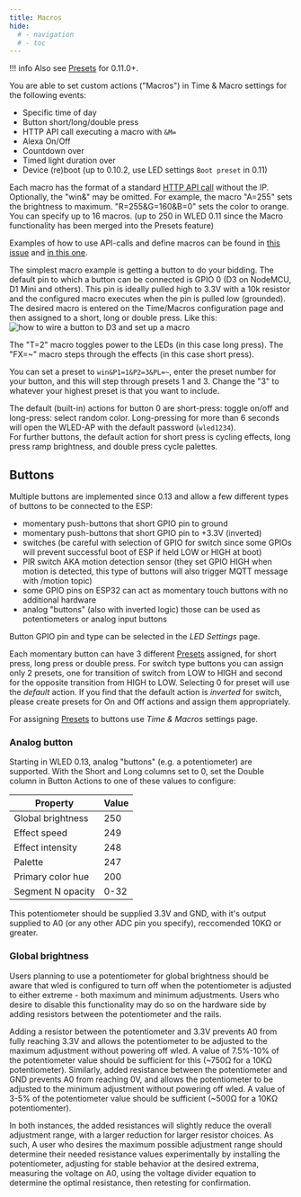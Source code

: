 ```yaml
---
title: Macros
hide:
  # - navigation
  # - toc
---
```

!!! info
    Also see [Presets](/features/presets) for 0.11.0+.

You are able to set custom actions ("Macros") in Time & Macro settings for the following events:

- Specific time of day
- Button short/long/double press
- HTTP API call executing a macro with `&M=`
- Alexa On/Off
- Countdown over
- Timed light duration over
- Device (re)boot (up to 0.10.2, use LED settings `Boot preset` in 0.11)

Each macro has the format of a standard [HTTP API call](/interfaces/http-api) without the IP. Optionally, the "win&" may be omitted.
For example, the macro "A=255" sets the brightness to maximum. "R=255&G=160&B=0" sets the color to orange.
You can specify up to 16 macros. (up to 250 in WLED 0.11 since the Macro functionality has been merged into the Presets feature)

Examples of how to use API-calls and define macros can be found in [this issue](https://github.com/Aircoookie/WLED/issues/801#issuecomment-635600255) and [in this one](https://github.com/Aircoookie/WLED/issues/199#issuecomment-520143239).

The simplest macro example is getting a button to do your bidding.  The default pin to which a button can be connected is GPIO 0 (D3 on NodeMCU, D1 Mini and others).  This pin is ideally pulled high to 3.3V with a 10k resistor and the configured macro executes when the pin is pulled low (grounded). The desired macro is entered on the Time/Macros configuration page and then assigned to a short, long or double press. Like this:
![how to wire a button to D3 and set up a macro](https://user-images.githubusercontent.com/40203361/64235553-e3c41300-cef8-11e9-833f-c5062aaba124.jpg)

The "T=2" macro toggles power to the LEDs (in this case long press).
The "FX=~" macro steps through the effects (in this case short press).

You can set a preset to `win&P1=1&P2=3&PL=~`, enter the preset number for your button, and this will step through presets 1 and 3. Change the "3" to whatever your highest preset is that you want to include.

The default (built-in) actions for button 0 are short-press: toggle on/off and long-press: select random color.
Long-pressing for more than 6 seconds will open the WLED-AP with the default password (`wled1234`).  
For further buttons, the default action for short press is cycling effects, long press ramp brightness, and double press cycle palettes.

## Buttons

Multiple buttons are implemented since 0.13 and allow a few different types of buttons to be connected to the ESP:
- momentary push-buttons that short GPIO pin to ground
- momentary push-buttons that short GPIO pin to +3.3V (inverted)
- switches (be careful with selection of GPIO for switch since some GPIOs will prevent successful boot of ESP if held LOW or HIGH at boot)
- PIR switch AKA motion detection sensor (they set GPIO HIGH when motion is detected, this type of buttons will also trigger MQTT message with /motion topic)
- some GPIO pins on ESP32 can act as momentary touch buttons with no additional hardware
- analog "buttons" (also with inverted logic) those can be used as potentiometers or analog input buttons

Button GPIO pin and type can be selected in the _LED Settings_ page.

Each momentary button can have 3 different [Presets](/features/presets) assigned, for short press, long press or double press. For switch type buttons you can assign only 2 presets, one for transition of switch from LOW to HIGH and second for the opposite transition from HIGH to LOW.
Selecting 0 for preset will use the _default_ action. If you find that the default action is _inverted_ for switch, please create presets for On and Off actions and assign them appropriately.

For assigning [Presets](/features/presets) to buttons use _Time & Macros_ settings page.

### Analog button
Starting in WLED 0.13, analog "buttons" (e.g. a potentiometer) are supported.
With the Short and Long columns set to 0, set the Double column in Button Actions to one of these values to configure:

| Property | Value |
| --- | --- |
Global brightness | 250
Effect speed | 249
Effect intensity | 248
Palette | 247
Primary color hue | 200
Segment N opacity | 0-32

This potentiometer should be supplied 3.3V and GND, with it's output supplied to A0 (or any other ADC pin you specify), reccomended 10KΩ or greater. 

### Global brightness

Users planning to use a potentiometer for global brightness should be aware that wled is configured to turn off when the potentiometer is adjusted to either extreme - both maximum and minimum adjustments. Users who desire to disable this functionality may do so on the hardware side by adding resistors between the potentiometer and the rails.

Adding a resistor between the potentiometer and 3.3V prevents A0 from fully reaching 3.3V and allows the potentiometer to be adjusted to the maximum adjustment without powering off wled. A value of 7.5%-10% of the potentiometer value should be sufficient for this (~750Ω for a 10KΩ potentiometer). Similarly, added resistance between the potentiometer and GND prevents A0 from reaching 0V, and allows the potentiometer to be adjusted to the minimum adjustment without powering off wled. A value of 3-5% of the potentiometer value should be sufficient (~500Ω for a 10KΩ potentiomenter).

In both instances, the added resistances will slightly reduce the overall adjustment range, with a larger reduction for larger resistor choices. As such, A user who desires the maximum possible adjustment range should determine their needed resistance values experimentally by installing the potentiometer, adjusting for stable behavior at the desired extrema, measuring the voltage on A0, using the voltage divider equation to determine the optimal resistance, then retesting for confirmation.


